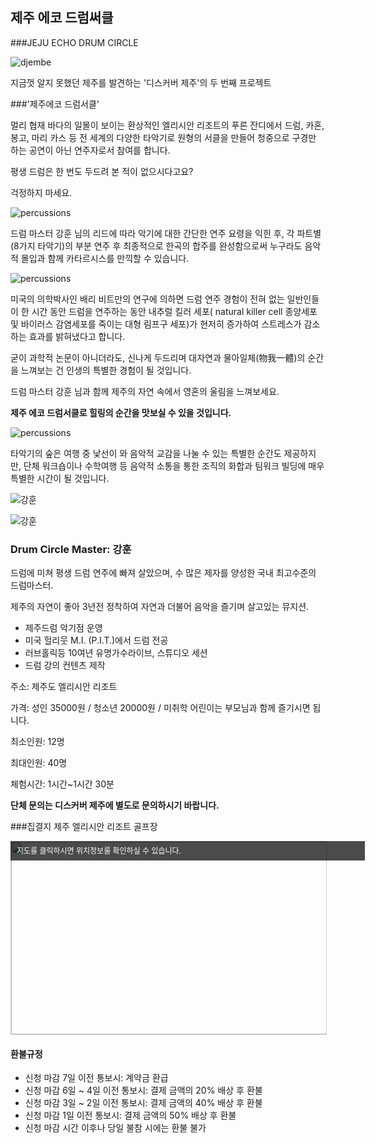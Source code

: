 ## 제주 에코 드럼써클 
###JEJU ECHO DRUM CIRCLE

![djembe](https://scontent.xx.fbcdn.net/t31.0-8/14434829_1274132859287055_3870953980977862210_o.jpg#center)

지금껏 알지 못했던 제주를 발견하는 '디스커버 제주'의 두 번째 프로젝트 

###'제주에코 드럼서클' 

멀리 협재 바다의 일몰이 보이는 
환상적인 엘리시안 리조트의 푸른 잔디에서 
드럼, 카혼, 봉고, 마리 카스 등 전 세계의 다양한 타악기로 원형의 서클을 만들어 
청중으로 구경만 하는 공연이 아닌 연주자로서 참여를 합니다. 

평생 드럼은 한 번도 두드려 본 적이 없으시다고요? 

걱정하지 마세요. 

![percussions](https://scontent.xx.fbcdn.net/v/t1.0-9/14457293_1274132949287046_6343788366473735033_n.jpg?oh=174e6d01647dbbb0a4c50188d6f98843&oe=587E837C#center)

드럼 마스터 강훈 님의 리드에 따라 악기에 대한 간단한 연주 요령을 익힌 후, 
각 파트별 (8가지 타악기)의 부분 연주 후 최종적으로 한곡의 합주를 완성함으로써 
누구라도 음악적 몰입과 함께 카타르시스를 만끽할 수 있습니다. 

![percussions](https://scontent-icn1-1.xx.fbcdn.net/v/t1.0-9/14516460_1289665107733830_8471377311591958742_n.jpg?oh=2d5ee00a9450cced76c65e9205e589c7&oe=58A8BDE4#center)

미국의 의학박사인 배리 비트만의 연구에 의하면 드럼 연주 경험이 전혀 없는 일반인들이 한 시간 동안 드럼을 연주하는 동안 내추럴 킬러 세포( natural killer cell 종양세포 및 바이러스 감염세포를 죽이는 대형 림프구 세포)가 현저히 증가하여 스트레스가 감소하는 효과를 밝혀냈다고 합니다. 

굳이 과학적 논문이 아니더라도, 신나게 두드리며 대자연과 물아일체(物我一體)의 순간을 느껴보는 건 인생의 특별한 경험이 될 것입니다. 

드럼 마스터 강훈 님과 함께 
제주의 자연 속에서 영혼의 울림을 느껴보세요. 

**제주 에코 드럼서클로 힐링의 순간을 맛보실 수 있을 것입니다.** 

![percussions](https://scontent-icn1-1.xx.fbcdn.net/v/t1.0-9/14610866_1289665201067154_1489747746190965252_n.jpg?oh=c2038a989f8b3837d5df0fb7af84e9dc&oe=58ACEC73#center)

타악기의 숲은 
여행 중 낯선이 와 음악적 교감을 나눌 수 있는 특별한 순간도 제공하지만, 
단체 워크숍이나 수학여행 등 음악적 소통을 통한 
조직의 화합과 팀워크 빌딩에 매우 특별한 시간이 될 것입니다. 




![강훈](https://scontent.xx.fbcdn.net/v/t1.0-9/14364672_1274134379286903_7120883365358446766_n.jpg?oh=5191c824105fe3c459f44620b3c5850c&oe=586B5E87#center)

![강훈](https://scontent-icn1-1.xx.fbcdn.net/v/t1.0-9/14713561_1289665021067172_880573035826202162_n.jpg?oh=645a924c3b14c45bdfbf401942c5ec96&oe=586B8494#center)




### Drum Circle Master: 강훈

드럼에 미쳐 평생 드럼 연주에 빠져 살았으며,
수 많은 제자를 양성한 국내 최고수준의 드럼마스터.

제주의 자연이 좋아 3년전 정착하여 자연과 더불어 음악을 즐기며 살고있는 뮤지션.

* 제주드럼 악기점 운영
* 미국 헐리웃 M.I. (P.I.T.)에서 드럼 전공
* 러브홀릭등 10여년 유명가수라이브, 스튜디오 세션
* 드럼 강의 컨텐츠 제작

주소: 제주도 엘리시안 리조트

가격: 성인 35000원 / 청소년 20000원 / 미취학 어린이는 부모님과 함께 즐기시면 됩니다.

최소인원: 12명

최대인원: 40명

체험시간: 1시간~1시간 30분

**단체 문의는 디스커버 제주에 별도로 문의하시기 바랍니다.** 


###집결지 
제주 엘리시안 리조트 골프장

<a href="http://map.daum.net/?urlX=355136&urlY=-33980&urlLevel=7&map_type=TYPE_MAP&map_hybrid=false&SHOWMARK=true" target="_blank"><span style="background:#000;position:absolute;width:557px;opacity:.7;filter:alpha(opacity=70);color:#fff;overflow:hidden;font:12px/1.5 Dotum, '돋움', sans-serif;text-decoration:none;padding:7px 0px 0px 10px; height: 24px;">지도를 클릭하시면 위치정보를 확인하실 수 있습니다.</span><img width="565" height="308" src="http://map2.daum.net/map/mapservice?MX=355136&MY=-33980&SCALE=40&IW=565&IH=308&COORDSTM=WCONGNAMUL" style="border:1px solid #ccc"></a>



#### 환불규정
- 신청 마감 7일 이전 통보시: 계약금 환급
- 신청 마감 6일 ~ 4일 이전 통보시: 결제 금액의 20% 배상 후 환불
- 신청 마감 3일 ~ 2일 이전 통보시: 결제 금액의 40% 배상 후 환불
- 신청 마감 1일 이전 통보시: 결제 금액의 50% 배상 후 환불
- 신청 마감 시간 이후나 당일 불참 시에는 환불 불가
